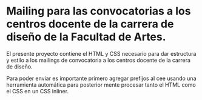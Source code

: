 # Mailing para las convocatorias a los centros docente de la carrera de diseño de la Facultad de Artes.

El presente proyecto contiene el HTML y CSS necesario para dar estructura y estilo a los mailings de convocatoria a los centros docente de la carrera de diseño.

Para poder enviar es importante primero agregar prefijos al cee usando una herramienta automática para posterior mente procesar tanto el HTML como el CSS en un CSS inliner.
